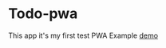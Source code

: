 # Todo-pwa
This app it's my first test PWA Example 
[demo](https://aleksandrkamlykov.github.io/todo-pwa/)

